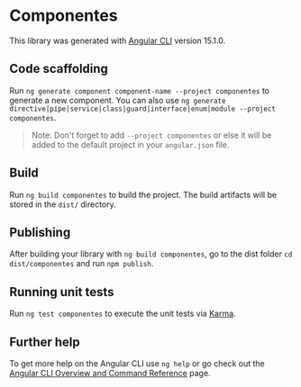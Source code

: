 # Componentes

This library was generated with [Angular CLI](https://github.com/angular/angular-cli) version 15.1.0.

## Code scaffolding

Run `ng generate component component-name --project componentes` to generate a new component. You can also use `ng generate directive|pipe|service|class|guard|interface|enum|module --project componentes`.
> Note: Don't forget to add `--project componentes` or else it will be added to the default project in your `angular.json` file. 

## Build

Run `ng build componentes` to build the project. The build artifacts will be stored in the `dist/` directory.

## Publishing

After building your library with `ng build componentes`, go to the dist folder `cd dist/componentes` and run `npm publish`.

## Running unit tests

Run `ng test componentes` to execute the unit tests via [Karma](https://karma-runner.github.io).

## Further help

To get more help on the Angular CLI use `ng help` or go check out the [Angular CLI Overview and Command Reference](https://angular.io/cli) page.
